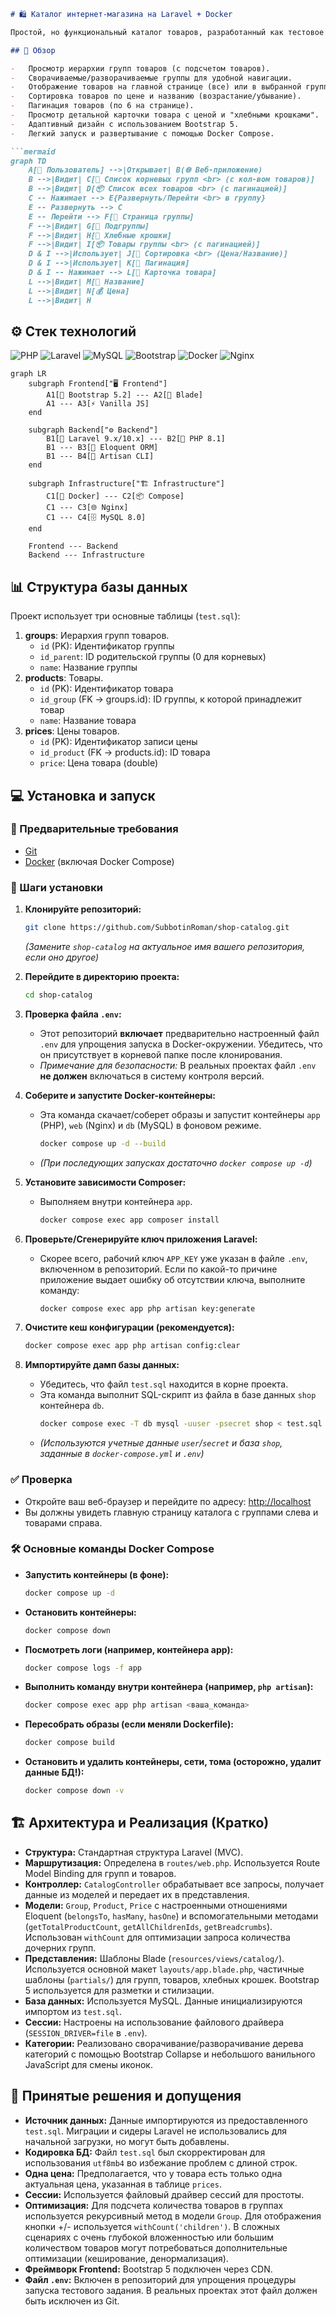 

```markdown
# 🛍️ Каталог интернет-магазина на Laravel + Docker

Простой, но функциональный каталог товаров, разработанный как тестовое задание. Позволяет просматривать группы товаров и сами товары с возможностью сортировки и пагинации.

## 🌟 Обзор

-   Просмотр иерархии групп товаров (с подсчетом товаров).
-   Сворачиваемые/разворачиваемые группы для удобной навигации.
-   Отображение товаров на главной странице (все) или в выбранной группе (включая подгруппы).
-   Сортировка товаров по цене и названию (возрастание/убывание).
-   Пагинация товаров (по 6 на странице).
-   Просмотр детальной карточки товара с ценой и "хлебными крошками".
-   Адаптивный дизайн с использованием Bootstrap 5.
-   Легкий запуск и развертывание с помощью Docker Compose.

```mermaid
graph TD
    A[👤 Пользователь] -->|Открывает| B(🌐 Веб-приложение)
    B -->|Видит| C[📂 Список корневых групп <br> (с кол-вом товаров)]
    B -->|Видит| D[📦 Список всех товаров <br> (с пагинацией)]
    C -- Нажимает --> E{Развернуть/Перейти <br> в группу}
    E -- Развернуть --> C
    E -- Перейти --> F[📄 Страница группы]
    F -->|Видит| G[📁 Подгруппы]
    F -->|Видит| H[🍞 Хлебные крошки]
    F -->|Видит| I[📦 Товары группы <br> (с пагинацией)]
    D & I -->|Использует| J[🔄 Сортировка <br> (Цена/Название)]
    D & I -->|Использует| K[🔢 Пагинация]
    D & I -- Нажимает --> L[🛒 Карточка товара]
    L -->|Видит| M[📝 Название]
    L -->|Видит| N[💰 Цена]
    L -->|Видит| H
```

## ⚙️ Стек технологий

![PHP](https://img.shields.io/badge/php-8.1-%23777BB4.svg?style=for-the-badge&logo=php&logoColor=white)
![Laravel](https://img.shields.io/badge/laravel-9.x/10.x-%23FF2D20.svg?style=for-the-badge&logo=laravel&logoColor=white)
![MySQL](https://img.shields.io/badge/mysql-8.0-%2300f.svg?style=for-the-badge&logo=mysql&logoColor=white)
![Bootstrap](https://img.shields.io/badge/bootstrap-5.2-%23563D7C.svg?style=for-the-badge&logo=bootstrap&logoColor=white)
![Docker](https://img.shields.io/badge/docker-%230db7ed.svg?style=for-the-badge&logo=docker&logoColor=white)
![Nginx](https://img.shields.io/badge/nginx-alpine-%23009639.svg?style=for-the-badge&logo=nginx&logoColor=white)

```mermaid
graph LR
    subgraph Frontend["🖥️ Frontend"]
        A1[🎨 Bootstrap 5.2] --- A2[📄 Blade]
        A1 --- A3[⚡ Vanilla JS]
    end

    subgraph Backend["⚙️ Backend"]
        B1[🚀 Laravel 9.x/10.x] --- B2[🐘 PHP 8.1]
        B1 --- B3[💾 Eloquent ORM]
        B1 --- B4[🔧 Artisan CLI]
    end

    subgraph Infrastructure["🏗️ Infrastructure"]
        C1[🐳 Docker] --- C2[📦 Compose]
        C1 --- C3[🌐 Nginx]
        C1 --- C4[🗄️ MySQL 8.0]
    end

    Frontend --- Backend
    Backend --- Infrastructure
```

## 📊 Структура базы данных

Проект использует три основные таблицы (`test.sql`):

1.  **groups**: Иерархия групп товаров.
    -   `id` (PK): Идентификатор группы
    -   `id_parent`: ID родительской группы (0 для корневых)
    -   `name`: Название группы
2.  **products**: Товары.
    -   `id` (PK): Идентификатор товара
    -   `id_group` (FK -> groups.id): ID группы, к которой принадлежит товар
    -   `name`: Название товара
3.  **prices**: Цены товаров.
    -   `id` (PK): Идентификатор записи цены
    -   `id_product` (FK -> products.id): ID товара
    -   `price`: Цена товара (double)

## 💻 Установка и запуск

### 🔧 Предварительные требования

-   [Git](https://git-scm.com/)
-   [Docker](https://www.docker.com/products/docker-desktop/) (включая Docker Compose)

### 🚀 Шаги установки

1.  **Клонируйте репозиторий:**
    ```bash
    git clone https://github.com/SubbotinRoman/shop-catalog.git
    ```
    *(Замените `shop-catalog` на актуальное имя вашего репозитория, если оно другое)*

2.  **Перейдите в директорию проекта:**
    ```bash
    cd shop-catalog
    ```

3.  **Проверка файла `.env`:**
    *   Этот репозиторий **включает** предварительно настроенный файл `.env` для упрощения запуска в Docker-окружении. Убедитесь, что он присутствует в корневой папке после клонирования.
    *   *Примечание для безопасности:* В реальных проектах файл `.env` **не должен** включаться в систему контроля версий.

4.  **Соберите и запустите Docker-контейнеры:**
    *   Эта команда скачает/соберет образы и запустит контейнеры `app` (PHP), `web` (Nginx) и `db` (MySQL) в фоновом режиме.
        ```bash
        docker compose up -d --build
        ```
    *   *(При последующих запусках достаточно `docker compose up -d`)*

5.  **Установите зависимости Composer:**
    *   Выполняем внутри контейнера `app`.
        ```bash
        docker compose exec app composer install
        ```

6.  **Проверьте/Сгенерируйте ключ приложения Laravel:**
    *   Скорее всего, рабочий ключ `APP_KEY` уже указан в файле `.env`, включенном в репозиторий. Если по какой-то причине приложение выдает ошибку об отсутствии ключа, выполните команду:
        ```bash
        docker compose exec app php artisan key:generate
        ```

7.  **Очистите кеш конфигурации (рекомендуется):**
    ```bash
    docker compose exec app php artisan config:clear
    ```

8.  **Импортируйте дамп базы данных:**
    *   Убедитесь, что файл `test.sql` находится в корне проекта.
    *   Эта команда выполнит SQL-скрипт из файла в базе данных `shop` контейнера `db`.
        ```bash
        docker compose exec -T db mysql -uuser -psecret shop < test.sql
        ```
    *   *(Используются учетные данные `user`/`secret` и база `shop`, заданные в `docker-compose.yml` и `.env`)*

### ✅ Проверка

-   Откройте ваш веб-браузер и перейдите по адресу: [http://localhost](http://localhost)
-   Вы должны увидеть главную страницу каталога с группами слева и товарами справа.

### 🛠️ Основные команды Docker Compose

-   **Запустить контейнеры (в фоне):**
    ```bash
    docker compose up -d
    ```
-   **Остановить контейнеры:**
    ```bash
    docker compose down
    ```
-   **Посмотреть логи (например, контейнера app):**
    ```bash
    docker compose logs -f app
    ```
-   **Выполнить команду внутри контейнера (например, `php artisan`):**
    ```bash
    docker compose exec app php artisan <ваша_команда>
    ```
-   **Пересобрать образы (если меняли Dockerfile):**
    ```bash
    docker compose build
    ```
-   **Остановить и удалить контейнеры, сети, тома (осторожно, удалит данные БД!):**
    ```bash
    docker compose down -v
    ```

## 🏗️ Архитектура и Реализация (Кратко)

-   **Структура:** Стандартная структура Laravel (MVC).
-   **Маршрутизация:** Определена в `routes/web.php`. Используется Route Model Binding для групп и товаров.
-   **Контроллер:** `CatalogController` обрабатывает все запросы, получает данные из моделей и передает их в представления.
-   **Модели:** `Group`, `Product`, `Price` с настроенными отношениями Eloquent (`belongsTo`, `hasMany`, `hasOne`) и вспомогательными методами (`getTotalProductCount`, `getAllChildrenIds`, `getBreadcrumbs`). Использован `withCount` для оптимизации запроса количества дочерних групп.
-   **Представления:** Шаблоны Blade (`resources/views/catalog/`). Используется основной макет `layouts/app.blade.php`, частичные шаблоны (`partials/`) для групп, товаров, хлебных крошек. Bootstrap 5 используется для разметки и стилизации.
-   **База данных:** Используется MySQL. Данные инициализируются импортом из `test.sql`.
-   **Сессии:** Настроены на использование файлового драйвера (`SESSION_DRIVER=file` в `.env`).
-   **Категории:** Реализовано сворачивание/разворачивание дерева категорий с помощью Bootstrap Collapse и небольшого ванильного JavaScript для смены иконок.

## 🤔 Принятые решения и допущения

-   **Источник данных:** Данные импортируются из предоставленного `test.sql`. Миграции и сидеры Laravel не использовались для начальной загрузки, но могут быть добавлены.
-   **Кодировка БД:** Файл `test.sql` был скорректирован для использования `utf8mb4` во избежание проблем с длиной строк.
-   **Одна цена:** Предполагается, что у товара есть только одна актуальная цена, указанная в таблице `prices`.
-   **Сессии:** Используется файловый драйвер сессий для простоты.
-   **Оптимизация:** Для подсчета количества товаров в группах используется рекурсивный метод в модели `Group`. Для отображения кнопки +/- используется `withCount('children')`. В сложных сценариях с очень глубокой вложенностью или большим количеством товаров могут потребоваться дополнительные оптимизации (кеширование, денормализация).
-   **Фреймворк Frontend:** Bootstrap 5 подключен через CDN.
-   **Файл `.env`:** Включен в репозиторий для упрощения процедуры запуска тестового задания. В реальных проектах этот файл должен быть исключен из Git.
```

